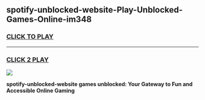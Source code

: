 
## spotify-unblocked-website-Play-Unblocked-Games-Online-im348
<h3>
<a href="https://premium76.site?title=spotify-unblocked-website&ref=25A">CLICK TO PLAY</a></h3>
<hr>

<h3>
<a href="https://premium76.site?title=spotify-unblocked-website&ref=25A">CLICK 2 PLAY</a>
  
</h3>

<a href="https://premium76.site?title=spotify-unblocked-website&ref=25A"><img src="https://clearcache.store/games.png"></a>


**spotify-unblocked-website games unblocked: Your Gateway to Fun and Accessible Online Gaming**
